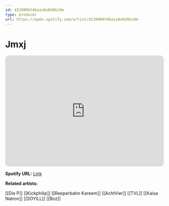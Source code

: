 ```yaml
---
id: 4I399M4Y46aio0sKU9Gc9m
type: producer
url: https://open.spotify.com/artist/4I399M4Y46aio0sKU9Gc9m
---
```

# Jmxj

<iframe style="border-radius:12px" src="https://open.spotify.com/embed/artist/4I399M4Y46aio0sKU9Gc9m" width="100%" height="352" frameBorder="0" allowfullscreen="" allow="autoplay; clipboard-write; encrypted-media; fullscreen; picture-in-picture" loading="lazy"></iframe>

**Spotify URL:** [Link](https://open.spotify.com/artist/4I399M4Y46aio0sKU9Gc9m)

**Related artists:**

[[Die P]]
[[Kickphilip]]
[[Reeperbahn Kareem]]
[[AchtVier]]
[[TVL]]
[[Kaisa Natron]]
[[SOYiLL]]
[[Boz]]
